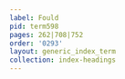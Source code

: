```yaml
---
label: Fould
pid: term598
pages: 262|708|752
order: '0293'
layout: generic_index_term
collection: index-headings
---
```

